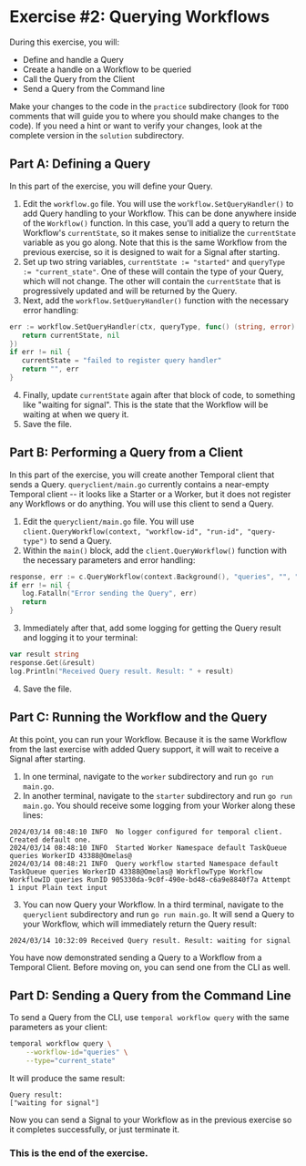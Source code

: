 # Exercise #2: Querying Workflows

During this exercise, you will:

- Define and handle a Query
- Create a handle on a Workflow to be queried
- Call the Query from the Client
- Send a Query from the Command line

Make your changes to the code in the `practice` subdirectory (look for
`TODO` comments that will guide you to where you should make changes to
the code). If you need a hint or want to verify your changes, look at
the complete version in the `solution` subdirectory.

## Part A: Defining a Query

In this part of the exercise, you will define your Query.

1. Edit the `workflow.go` file. You will use the `workflow.SetQueryHandler()` to add Query handling to your Workflow. This can be done anywhere inside of the `Workflow()` function. In this case, you'll add a query to return the Workflow's `currentState`, so it makes sense to initialize the `currentState` variable as you go along. Note that this is the same Workflow from the previous exercise, so it is designed to wait for a Signal after starting.
2. Set up two string variables, `currentState := "started"` and `queryType := "current_state"`. One of these will contain the type of your Query, which will not change. The other will contain the `currentState` that is progressively updated and will be returned by the Query.
3. Next, add the `workflow.SetQueryHandler()` function with the necessary error handling:

```go
err := workflow.SetQueryHandler(ctx, queryType, func() (string, error) {
   return currentState, nil
})
if err != nil {
   currentState = "failed to register query handler"
   return "", err
}
```

4. Finally, update `currentState` again after that block of code, to something like "waiting for signal". This is the state that the Workflow will be waiting at when we query it.
5. Save the file.

## Part B: Performing a Query from a Client

In this part of the exercise, you will create another Temporal client that sends a Query. `queryclient/main.go` currently contains a near-empty Temporal client -- it looks like a Starter or a Worker, but it does not register any Workflows or do anything. You will use this client to send a Query.

1. Edit the `queryclient/main.go` file. You will use `client.QueryWorkflow(context, "workflow-id", "run-id", "query-type")` to send a Query.
2. Within the `main()` block, add the `client.QueryWorkflow()` function with the necessary parameters and error handling:

```go
response, err := c.QueryWorkflow(context.Background(), "queries", "", "current_state")
if err != nil {
   log.Fatalln("Error sending the Query", err)
   return
}
```

3. Immediately after that, add some logging for getting the Query result and logging it to your terminal:

```go
var result string
response.Get(&result)
log.Println("Received Query result. Result: " + result)
```

4. Save the file.

## Part C: Running the Workflow and the Query

At this point, you can run your Workflow. Because it is the same Workflow from the last exercise with added Query support, it will wait to receive a Signal after starting.

1. In one terminal, navigate to the `worker` subdirectory and run `go run main.go`.
2. In another terminal, navigate to the `starter` subdirectory and run `go run main.go`. You should receive some logging from your Worker along these lines:

```
2024/03/14 08:48:10 INFO  No logger configured for temporal client. Created default one.
2024/03/14 08:48:10 INFO  Started Worker Namespace default TaskQueue queries WorkerID 43388@Omelas@
2024/03/14 08:48:21 INFO  Query workflow started Namespace default TaskQueue queries WorkerID 43388@Omelas@ WorkflowType Workflow WorkflowID queries RunID 905330da-9c0f-490e-bd48-c6a9e8840f7a Attempt 1 input Plain text input
```

3. You can now Query your Workflow. In a third terminal, navigate to the `queryclient` subdirectory and run `go run main.go`. It will send a Query to your Workflow, which will immediately return the Query result:

```
2024/03/14 10:32:09 Received Query result. Result: waiting for signal
```

You have now demonstrated sending a Query to a Workflow from a Temporal Client. Before moving on, you can send one from the CLI as well. 

## Part D: Sending a Query from the Command Line

To send a Query from the CLI, use `temporal workflow query` with the same parameters as your client:

```bash
temporal workflow query \
    --workflow-id="queries" \
    --type="current_state"
```

It will produce the same result:

```
Query result:
["waiting for signal"]
```

Now you can send a Signal to your Workflow as in the previous exercise so it completes successfully, or just terminate it.

### This is the end of the exercise.
